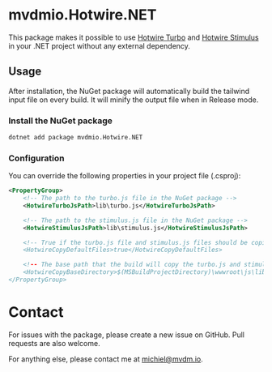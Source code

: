 ﻿# mvdmio.Hotwire.NET
This package makes it possible to use [Hotwire Turbo](https://turbo.hotwire.dev) and [Hotwire Stimulus](https://stimulus.hotwire.dev) in your .NET project without any external dependency.

## Usage
After installation, the NuGet package will automatically build the tailwind input file on every build. It will minify the output file when in Release mode.

### Install the NuGet package
```bash
dotnet add package mvdmio.Hotwire.NET
```

### Configuration
You can override the following properties in your project file (.csproj):
```xml
<PropertyGroup>
	<!-- The path to the turbo.js file in the NuGet package -->
	<HotwireTurboJsPath>lib\turbo.js</HotwireTurboJsPath>

	<!-- The path to the stimulus.js file in the NuGet package -->
	<HotwireStimulusJsPath>lib\stimulus.js</HotwireStimulusJsPath>

	<!-- True if the turbo.js file and stimulus.js files should be copied to your project on build. False otherwise.
	<HotwireCopyDefaultFiles>true</HotwireCopyDefaultFiles>

	<!-- The base path that the build will copy the turbo.js and stimulus.js files to.
	<HotwireCopyBaseDirectory>$(MSBuildProjectDirectory)\wwwroot\js\lib</HotwireCopyBaseDirectory>
</PropertyGroup>
```

# Contact
For issues with the package, please create a new issue on GitHub. Pull requests are also welcome.

For anything else, please contact me at [michiel@mvdm.io](mailto:michiel@mvdm.io).